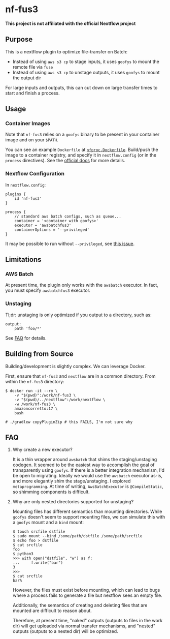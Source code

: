 # nf-fus3

**This project is not affiliated with the official Nextflow project**

## Purpose

This is a nextflow plugin to optimize file-transfer on Batch:
- Instead of using `aws s3 cp` to stage inputs, it uses `goofys` to mount the remote file via `fuse`
- Instead of using `aws s3 cp` to unstage outputs, it uses `goofys` to mount the output dir

For large inputs and outputs, this can cut down on large transfer times to start and finish a process.

## Usage

### Container Images

Note that `nf-fus3` relies on a `goofys` binary to be present in your container image and on your `$PATH`.

You can see an example `Dockerfile` at [`nfproc.Dockerfile`](nfproc.Dockerfile). Build/push the image to a container registry, and specify it in `nextflow.config` (or in the `process` directives). See the [official docs](https://www.nextflow.io/docs/latest/docker.html) for more details.

### Nextflow Configuration

In `nextflow.config`:

```
plugins {
    id 'nf-fus3'
}

process {
    // standard aws batch configs, such as queue...
    container = '<container with goofys>'
    executor = 'awsbatchfus3'
    containerOptions = '--privileged'
}
```

It may be possible to run without `--privileged`, see [this issue](https://github.com/docker/for-linux/issues/321#issuecomment-677744121).

## Limitations

### AWS Batch

At present time, the plugin only works with the `awsbatch` executor. In fact, you must specify `awsbatchfus3` executor.

### Unstaging

Tl;dr: unstaging is only optimized if you output to a directory, such as:

```
output:
    path 'foo/*'
```

See [FAQ](#FAQ) for details.

## Building from Source

Building/development is slightly complex. We can leverage Docker.

First, ensure that `nf-fus3` and `nextflow` are in a common directory. From within the `nf-fus3` directory:

```shell
$ docker run -it --rm \
    -v "$(pwd)":/work/nf-fus3 \
    -v "$(pwd)/../nextflow":/work/nextflow \
    -w /work/nf-fus3 \
    amazoncorretto:17 \
    bash

# ./gradlew copyPluginZip # this FAILS, I'm not sure why
```

## FAQ

1. Why create a new executor?

    It is a thin wrapper around `awsbatch` that shims the staging/unstaging codegen. It seemed to be the easiest way to accomplish the goal of transparently using `goofys`. If there is a better integration mechanism, I'd be open to migrating. Ideally we would use the `awsbatch` executor as-is, and more elegantly shim the stage/unstaging. I explored `metaprogramming`. At time of writing, `AwsBatchExecutor` is `@CompileStatic`, so shimming components is difficult.

1. Why are only nested directories supported for unstaging?

    Mounting files has different semantics than mounting directories. While `goofys` doesn't seem to support mounting files, we can simulate this with a `goofys` mount and a `bind` mount:

    ```shell
    $ touch srcfile dstfile
    $ sudo mount --bind /some/path/dstfile /some/path/srcfile
    $ echo foo > dstfile 
    $ cat srcfile
    foo
    $ python3
    >>> with open("dstfile", "w") as f:
    ...     f.write("bar")
    3
    >>>
    $ cat srcfile
    bar%
    ```

    However, the files must exist before mounting, which can lead to bugs where a process fails to generate a file but nextflow sees an empty file.

    Additionally, the semantics of creating and deleting files that are mounted are difficult to reason about.

    Therefore, at present time, "naked" outputs (outputs to files in the work dir) will get uploaded via normal transfer mechanisms, and "nested" outputs (outputs to a nested dir) will be optimized.
